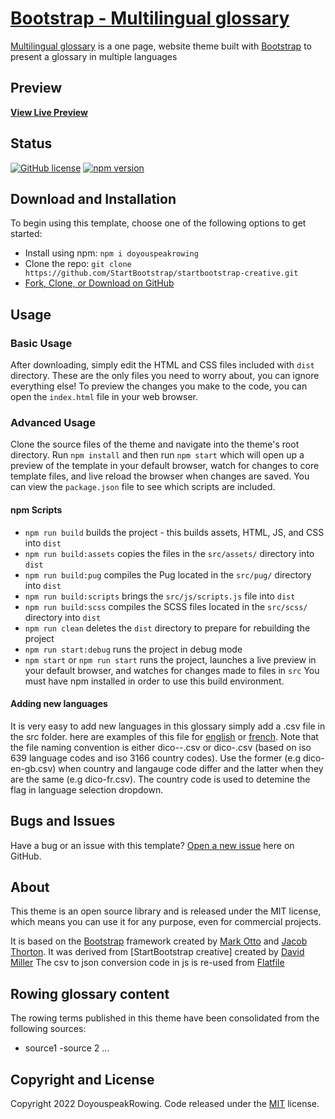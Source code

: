 # [Bootstrap - Multilingual glossary](https://doyouspeakrowing.github.io/www/)

[Multilingual glossary](https://doyouspeakrowing.github.io/www) is a one page, website theme built with [Bootstrap](https://getbootstrap.com/) to present a glossary in multiple languages

## Preview

**[View Live Preview](https://doyouspeakrowing.github.io/www)**

## Status

[![GitHub license](https://img.shields.io/badge/license-MIT-blue.svg)](https://raw.githubusercontent.com/DoYouSpeakRowing/www/main/LICENSE)
[![npm version](https://img.shields.io/npm/v/startbootstrap-creative.svg)](https://www.npmjs.com/package/doyouspeakrowing)

## Download and Installation

To begin using this template, choose one of the following options to get started:

- Install using npm: `npm i doyouspeakrowing`
- Clone the repo: `git clone https://github.com/StartBootstrap/startbootstrap-creative.git`
- [Fork, Clone, or Download on GitHub](https://github.com/StartBootstrap/startbootstrap-creative)

## Usage

### Basic Usage

After downloading, simply edit the HTML and CSS files included with `dist` directory. These are the only files you need to worry about, you can ignore everything else! To preview the changes you make to the code, you can open the `index.html` file in your web browser.

### Advanced Usage

Clone the source files of the theme and navigate into the theme's root directory. Run `npm install` and then run `npm start` which will open up a preview of the template in your default browser, watch for changes to core template files, and live reload the browser when changes are saved. You can view the `package.json` file to see which scripts are included.

#### npm Scripts

- `npm run build` builds the project - this builds assets, HTML, JS, and CSS into `dist`
- `npm run build:assets` copies the files in the `src/assets/` directory into `dist`
- `npm run build:pug` compiles the Pug located in the `src/pug/` directory into `dist`
- `npm run build:scripts` brings the `src/js/scripts.js` file into `dist`
- `npm run build:scss` compiles the SCSS files located in the `src/scss/` directory into `dist`
- `npm run clean` deletes the `dist` directory to prepare for rebuilding the project
- `npm run start:debug` runs the project in debug mode
- `npm start` or `npm run start` runs the project, launches a live preview in your default browser, and watches for changes made to files in `src`
You must have npm installed in order to use this build environment.

#### Adding new languages

It is very easy to add new languages in this glossary simply add a .csv file in the src folder. here are examples of this file for [english](https://github.com/DoYouSpeakRowing/www/blob/main/src/dico-en-gb.csv) or [french](https://github.com/DoYouSpeakRowing/www/blob/main/src/dico-fr.csv). Note that the file naming convention is either dico-<language>-<country>.csv or dico-<language>.csv (based on iso 639 language codes and iso 3166 country codes). Use the former (e.g dico-en-gb.csv) when country and langauge code differ and the latter when they are the same (e.g dico-fr.csv). The country code is used to detemine the flag in language selection dropdown. 



## Bugs and Issues

Have a bug or an issue with this template? [Open a new issue](https://github.com/StartBootstrap/startbootstrap-creative/issues) here on GitHub.

## About

This theme is an open source library and is released under the MIT license, which means you can use it for any purpose, even for commercial projects.


It is based on the [Bootstrap](https://getbootstrap.com/) framework created by [Mark Otto](https://twitter.com/mdo) and [Jacob Thorton](https://twitter.com/fat).
It was derived from [StartBootstrap creative] created by [David Miller](https://davidmiller.io/)
The csv to json conversion code in js is re-used from [Flatfile](https://csvjson.com/)

## Rowing glossary content

The rowing terms published in this theme have been consolidated from the following sources:
- source1
-source 2 ...

## Copyright and License

Copyright 2022 DoyouspeakRowing. Code released under the [MIT](https://raw.githubusercontent.com/DoYouSpeakRowing/www/main/LICENSE) license.
